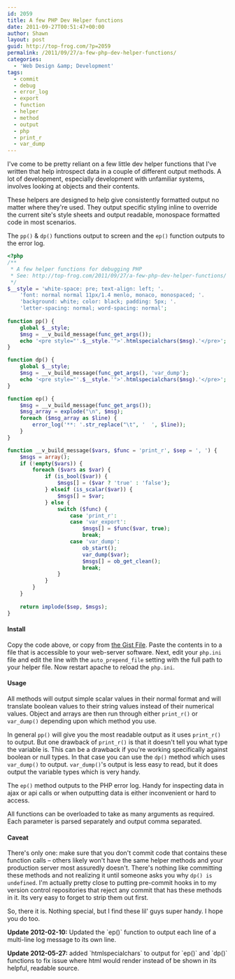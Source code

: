 ```yaml
---
id: 2059
title: A few PHP Dev Helper functions
date: 2011-09-27T00:51:47+00:00
author: Shawn
layout: post
guid: http://top-frog.com/?p=2059
permalink: /2011/09/27/a-few-php-dev-helper-functions/
categories:
  - 'Web Design &amp; Development'
tags:
  - commit
  - debug
  - error_log
  - export
  - function
  - helper
  - method
  - output
  - php
  - print_r
  - var_dump
---
```

I've come to be pretty reliant on a few little dev helper functions that I've written that help introspect data in a couple of different output methods. A lot of development, especially development with unfamiliar systems, involves looking at objects and their contents. 

These helpers are designed to help give consistently formatted output no matter where they're used. They output specific styling inline to override the current site's style sheets and output readable, monospace formatted code in most scenarios.



The `pp()` & `dp()` functions output to screen and the `ep()` function outputs to the error log.

``` php
<?php
/**
 * A few helper functions for debugging PHP
 * See: http://top-frog.com/2011/09/27/a-few-php-dev-helper-functions/ for info
 */
$__style = 'white-space: pre; text-align: left; '.
	'font: normal normal 11px/1.4 menlo, monaco, monospaced; '.
	'background: white; color: black; padding: 5px; '.
	'letter-spacing: normal; word-spacing: normal';
	
function pp() {
	global $__style;
	$msg = __v_build_message(func_get_args());
	echo '<pre style="'.$__style.'">'.htmlspecialchars($msg).'</pre>';
}

function dp() {
	global $__style;
	$msg = __v_build_message(func_get_args(), 'var_dump');
	echo '<pre style="'.$__style.'">'.htmlspecialchars($msg).'</pre>';
}

function ep() {
	$msg = __v_build_message(func_get_args());
	$msg_array = explode("\n", $msg);
	foreach ($msg_array as $line) {
		error_log('**: '.str_replace("\t", '  ', $line));
	}
}

function __v_build_message($vars, $func = 'print_r', $sep = ', ') {
	$msgs = array();
	if (!empty($vars)) {
		foreach ($vars as $var) {
			if (is_bool($var)) {
				$msgs[] = ($var ? 'true' : 'false');
			} elseif (is_scalar($var)) {
				$msgs[] = $var;
			} else {
				switch ($func) {
					case 'print_r':
					case 'var_export':
						$msgs[] = $func($var, true);
						break;
					case 'var_dump':
						ob_start();
						var_dump($var);
						$msgs[] = ob_get_clean();
						break;
				}
			}
		}
	}
	
	return implode($sep, $msgs);
}
```

#### Install

Copy the code above, or copy from [the Gist File](https://gist.github.com/1244452). Paste the contents in to a file that is accessible to your web-server software. Next, edit your `php.ini` file and edit the line with the `auto_prepend_file` setting with the full path to your helper file. Now restart apache to reload the `php.ini`.

#### Usage</h3> 

All methods will output simple scalar values in their normal format and will translate boolean values to their string values instead of their numerical values. Object and arrays are then run through either `print_r()` or `var_dump()` depending upon which method you use.

In general `pp()` will give you the most readable output as it uses `print_r()` to output. But one drawback of `print_r()` is that it doesn't tell you what type the variable is. This can be a drawback if you're working specifically against boolean or null types. In that case you can use the `dp()` method which uses `var_dump()` to output. `var_dump()`'s output is less easy to read, but it does output the variable types which is very handy.

The `ep()` method outputs to the PHP error log. Handy for inspecting data in ajax or api calls or when outputting data is either inconvenient or hard to access.

All functions can be overloaded to take as many arguments as required. Each parameter is parsed separately and output comma separated.

#### Caveat

There's only one: make sure that you don't commit code that contains these function calls – others likely won't have the same helper methods and your production server most assuredly doesn't. There's nothing like committing these methods and not realizing it until someone asks you why `dp() is undefined`. I'm actually pretty close to putting pre-commit hooks in to my version control repositories that reject any commit that has these methods in it. Its very easy to forget to strip them out first.

So, there it is. Nothing special, but I find these lil' guys super handy. I hope you do too.

<div class="quicknav">
  <p>
    <b>Update 2012-02-10:</b> Updated the `ep()` function to output each line of a multi-line log message to its own line.
  </p>
  
  <p>
    <b>Update 2012-05-27:</b> added `htmlspecialchars` to output for `ep()` and `dp()` functions to fix issue where html would render instead of be shown in its helpful, readable source.</div>